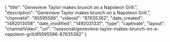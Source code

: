 {
    "title": "Genevieve Taylor makes brunch on a Napoleon Grill.",
    "description": "Genevieve Taylor makes brunch on a Napoleon Grill.",
    "channelid": "85595586",
    "videoid": "87635382",
    "date_created": "1492013058",
    "date_modified": "1492031331",
    "type": "captivate",
    "layout": "channelVideo",
    "url": "\/seasonal\/genevieve-taylor-makes-brunch-on-a-napoleon-grill\/85595586-87635382"
}